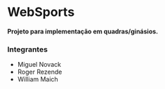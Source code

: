 # WebSports  
**Projeto para implementação em quadras/ginásios.**  

### Integrantes
* Miguel Novack  
* Roger Rezende
* William Maich
